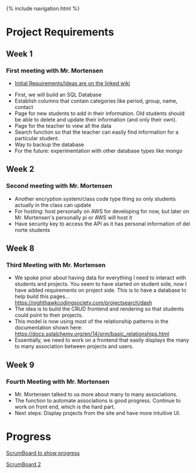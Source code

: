 {% include navigation.html %}


# Project Requirements

## Week 1

### First meeting with Mr. Mortensen

- [Initial Requirements/Ideas are on the linked wiki](https://github.com/NastyLegacy/NastyLegacy/wiki/New-Project-Plans-Ideas-Wires)
* First, we will build an SQL Database
* Establish columns that contain categories like period, group, name, contact
* Page for new students to add in their information. Old students should be able to delete and update their information (and only their own).
* Page for the teacher to view all the data
* Search function so that the teacher can easily find information for a particular student.
* Way to backup the database
* For the future: experimentation with other database types like mongo

## Week 2

### Second meeting with Mr. Mortensen

* Another encryption system/class code type thing so only students actually in the class can update
* For hosting: host personally on AWS for developing for now, but later on Mr. Mortensen's personally pi or AWS will host it
* Have security key to access the API as it has personal information of del norte students

## Week 8

### Third Meeting with Mr. Mortensen

* We spoke prior about having data for everything I need to interact with students and projects.  You seem to have started on student side, now I have added requirements on project side.  This is to have a database to help build this pages...
https://nighthawkcodingsociety.com/projectsearch/dash
* The idea is to build the CRUD frontend and rendering so that students could point to their projects.  
* This model is now using most of the relationship patterns in the documentation shown here:  https://docs.sqlalchemy.org/en/14/orm/basic_relationships.html
* Essentially, we need to work on a frontend that easily displays the many to many association between projects and users.

## Week 9

### Fourth Meeting with Mr. Mortensen

* Mr. Mortensen talked to us more about many to many associations. 
* The function to automate associations is good progress. Continue to work on front end, which is the hard part. 
* Next steps: Display projects from the site and have more intuitive UI.


# Progress

[ScrumBoard to show progress](https://github.com/NastyLegacy/NastyLegacy/projects/1)

[ScrumBoard 2](https://github.com/NastyLegacy/NastyLegacy/projects/2)
